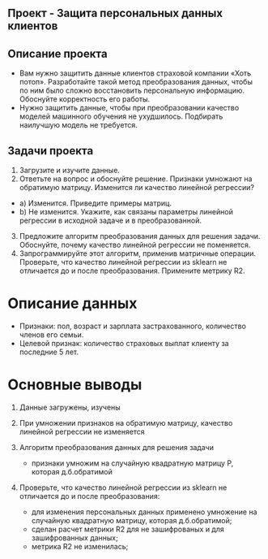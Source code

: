 ﻿## Проект - Защита персональных данных клиентов

## Описание проекта
- Вам нужно защитить данные клиентов страховой компании «Хоть потоп». Разработайте такой метод преобразования данных, чтобы по ним было сложно восстановить персональную информацию. Обоснуйте корректность его работы.
- Нужно защитить данные, чтобы при преобразовании качество моделей машинного обучения не ухудшилось. Подбирать наилучшую модель не требуется.

## Задачи проекта
1.	Загрузите и изучите данные.
2.	Ответьте на вопрос и обоснуйте решение. 
Признаки умножают на обратимую матрицу. Изменится ли качество линейной регрессии? 
- a) Изменится. Приведите примеры матриц.
- b) Не изменится. Укажите, как связаны параметры линейной регрессии в исходной задаче и в преобразованной.
3.	Предложите алгоритм преобразования данных для решения задачи. Обоснуйте, почему качество линейной регрессии не поменяется.
4.	Запрограммируйте этот алгоритм, применив матричные операции. Проверьте, что качество линейной регрессии из sklearn не отличается до и после преобразования. Примените метрику R2.

# Описание данных
- Признаки: пол, возраст и зарплата застрахованного, количество членов его семьи.
- Целевой признак: количество страховых выплат клиенту за последние 5 лет.

# Основные выводы
1. Данные загружены, изучены
2. При умножении признаков на обратимую матрицу, качество линейной регрессии не изменяется
3. Алгоритм преобразования данных для решения задачи
    - признаки умножим на случайную квадратную матрицу P, которая д.б.обратимой

5. Проверьте, что качество линейной регрессии из sklearn не отличается до и после преобразования:
    - для изменения персональных данных применено умножение на случайную квадратную матрицу, которая д.б.обратимой;
    - сделан расчет метрики R2 для не зашифрованых и для зашифрованных данных;
    - метрика R2 не изменилась;
